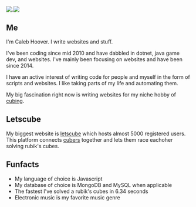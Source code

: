 <a href="https://github.com/anuraghazra/github-readme-stats">
  <img align="center" src="https://github-readme-stats.vercel.app/api?username=coder13&theme=material-palenight&count_private=true&show_icons=true" />
</a>
<a href="https://github.com/anuraghazra/github-readme-stats">
  <img align="center" src="https://github-readme-stats.vercel.app/api/top-langs/?username=coder13&layout=compact&theme=material-palenight&langs_count=8&hide=Shell,Vim%20script" />
</a>

## Me

I'm Caleb Hoover. I write websites and stuff.

I've been coding since mid 2010 and have dabbled in dotnet, java game dev, and websites. I've mainly been focusing on websites and have been since 2014. 

I have an active interest of writing code for people and myself in the form of scripts and websites. I like taking parts of my life and automating them.

My big fascination right now is writing websites for my niche hobby of [cubing](https://www.worldcubeassociation.org/). 

## Letscube

My biggest website is [letscube](https://github.com/coder13/letscube) which hosts almost 5000 registered users. This platform connects [cubers](https://www.worldcubeassociation.org/) together and lets them race eachoher solving rubik's cubes.

## Funfacts

 - My language of choice is Javascript
 - My database of choice is MongoDB and MySQL when applicable
 - The fastest I've solved a rubik's cubes in 6.34 seconds
 - Electronic music is my favorite music genre
